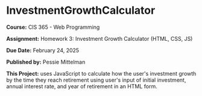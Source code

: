 # InvestmentGrowthCalculator
**Course:** CIS 365 - Web Programming

**Assignment:** Homework 3: Investment Growth Calculator (HTML, CSS, JS)

**Due Date:** February 24, 2025

**Published by:** Pessie Mittelman

**This Project:** uses JavaScript to calculate how the user's investment growth by the time they reach retirement using user's input of initial investment, annual interest rate, and year of retirement in an HTML form.
